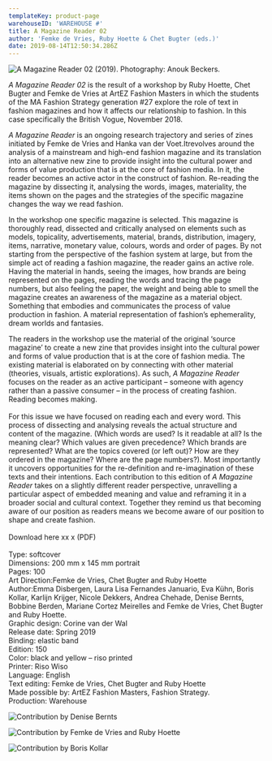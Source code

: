 ```yaml
---
templateKey: product-page
warehouseID: 'WAREHOUSE #'
title: A Magazine Reader 02
author: 'Femke de Vries, Ruby Hoette & Chet Bugter (eds.)'
date: 2019-08-14T12:50:34.286Z
---
```

![A Magazine Reader 02 (2019). Photography: Anouk Beckers. ](/img/02_a-magazine-reader-02_photo_anouk-beckers.jpg "A Magazine Reader 02 (2019). Photography: Anouk Beckers.")

*A Magazine Reader 02* is the result of a workshop by Ruby Hoette, Chet Bugter and Femke de Vries at ArtEZ Fashion Masters in which the students of the MA Fashion Strategy generation #27 explore the role of text in fashion magazines and how it affects our relationship to fashion. In this case specifically the British Vogue, November 2018.

*A Magazine Reader* is an ongoing research trajectory and series of zines initiated by Femke de Vries and Hanka van der Voet.Itrevolves around the analysis of a mainstream and high-end fashion magazine and its translation into an alternative new zine to provide insight into the cultural power and forms of value production that is at the core of fashion media. In it, the reader becomes an active actor in the construct of fashion. Re-reading the magazine by dissecting it, analysing the words, images, materiality, the items shown on the pages and the strategies of the specific magazine changes the way we read fashion.

In the workshop one specific magazine is selected. This magazine is thoroughly read, dissected and critically analysed on elements such as models, topicality, advertisements, material, brands, distribution, imagery, items, narrative, monetary value, colours, words and order of pages. By not starting from the perspective of the fashion system at large, but from the simple act of reading a fashion magazine, the reader gains an active role. Having the material in hands, seeing the images, how brands are being represented on the pages, reading the words and tracing the page numbers, but also feeling the paper, the weight and being able to smell the magazine creates an awareness of the magazine as a material object. Something that embodies and communicates the process of value production in fashion. A material representation of fashion’s ephemerality, dream worlds and fantasies.

The readers in the workshop use the material of the original ‘source magazine’ to create a new zine that provides insight into the cultural power and forms of value production that is at the core of fashion media. The existing material is elaborated on by connecting with other material (theories, visuals, artistic explorations). As such, *A Magazine Reader* focuses on the reader as an active participant – someone with agency rather than a passive consumer – in the process of creating fashion. Reading becomes making.\
\
For this issue we have focused on reading each and every word. This process of dissecting and analysing reveals the actual structure and content of the magazine. (Which words are used? Is it readable at all? Is the meaning clear? Which values are given precedence? Which brands are represented? What are the topics covered (or left out)? How are they ordered in the magazine? Where are the page numbers?). Most importantly it uncovers opportunities for the re-definition and re-imagination of these texts and their intentions. Each contribution to this edition of *A Magazine Reader* takes on a slightly different reader perspective, unravelling a particular aspect of embedded meaning and value and reframing it in a broader social and cultural context. Together they remind us that becoming aware of our position as readers means we become aware of our position to shape and create fashion.\
\
Download here   xx x (PDF) \
\
Type: softcover\
Dimensions: 200 mm x 145 mm portrait\
Pages: 100\
Art Direction:Femke de Vries, Chet Bugter and Ruby Hoette\
Author:Emma Disbergen, Laura Lisa Fernandes Januario, Eva Kühn, Boris Kollar, Karlijn Krijger, Nicole Dekkers, Andrea Chehade, Denise Bernts, Bobbine Berden, Mariane Cortez Meirelles and Femke de Vries, Chet Bugter and Ruby Hoette.\
Graphic design: Corine van der Wal\
Release date: Spring 2019\
Binding: elastic band\
Edition: 150\
Color: black and yellow – riso printed\
Printer: Riso Wiso\
Language: English\
Text editing: Femke de Vries, Chet Bugter and Ruby Hoette\
Made possible by: ArtEZ Fashion Masters, Fashion Strategy.\
Production: Warehouse

![Contribution by Denise Bernts](/img/a-magazine-reader-issue-02-denise-bernts-02.jpg "Contribution by Denise Bernts")

![Contribution by Femke de Vries and Ruby Hoette](/img/a-magazine-reader-issue-02-introduction.jpg "Contribution by Femke de Vries and Ruby Hoette")

![Contribution by Boris Kollar](/img/a-magazine-reader-issue-02-boris-kollar-1.jpg "Contribution by Boris Kollar")